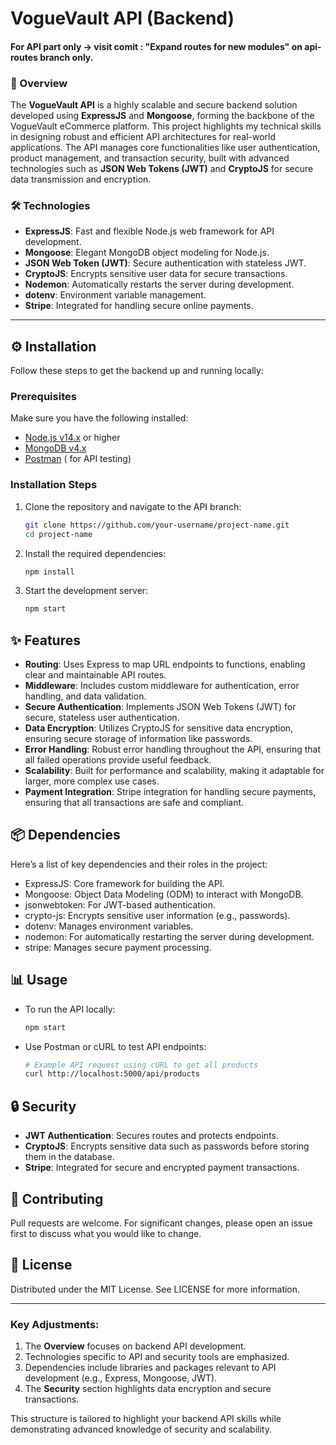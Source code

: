 # VogueVault API (Backend)

#### For API part only -> visit comit : "Expand routes for new modules" on api-routes branch only.

### 🚀 Overview

The **VogueVault API** is a highly scalable and secure backend solution developed using **ExpressJS** and **Mongoose**, forming the backbone of the VogueVault eCommerce platform. This project highlights my technical skills in designing robust and efficient API architectures for real-world applications. The API manages core functionalities like user authentication, product management, and transaction security, built with advanced technologies such as **JSON Web Tokens (JWT)** and **CryptoJS** for secure data transmission and encryption.

### 🛠 Technologies

- **ExpressJS**: Fast and flexible Node.js web framework for API development.
- **Mongoose**: Elegant MongoDB object modeling for Node.js.
- **JSON Web Token (JWT)**: Secure authentication with stateless JWT.
- **CryptoJS**: Encrypts sensitive user data for secure transactions.
- **Nodemon**: Automatically restarts the server during development.
- **dotenv**: Environment variable management.
- **Stripe**: Integrated for handling secure online payments.

---

## ⚙️ Installation

Follow these steps to get the backend up and running locally:

### Prerequisites

Make sure you have the following installed:

- [Node.js v14.x](https://nodejs.org/en/download/) or higher
- [MongoDB v4.x](https://www.mongodb.com/try/download/community)
- [Postman](https://www.postman.com/downloads/) ( for API testing)

### Installation Steps

1. Clone the repository and navigate to the API branch:
   ```bash
   git clone https://github.com/your-username/project-name.git
   cd project-name
    ```
2. Install the required dependencies:
    ```bash
   npm install
   ```
3. Start the development server:
   ```bash
   npm start
   ```

## ✨ Features
  - **Routing**: Uses Express to map URL endpoints to functions, enabling clear and maintainable API routes.
  - **Middleware**: Includes custom middleware for authentication, error handling, and data validation.
  - **Secure Authentication**: Implements JSON Web Tokens (JWT) for secure, stateless user authentication.
  - **Data Encryption**: Utilizes CryptoJS for sensitive data encryption, ensuring secure storage of information like passwords.
  - **Error Handling**: Robust error handling throughout the API, ensuring that all failed operations provide useful feedback.
  - **Scalability**: Built for performance and scalability, making it adaptable for larger, more complex use cases.
  - **Payment Integration**: Stripe integration for handling secure payments, ensuring that all transactions are safe and compliant.

## 📦 Dependencies
Here’s a list of key dependencies and their roles in the project:

  - ExpressJS: Core framework for building the API.
  - Mongoose: Object Data Modeling (ODM) to interact with MongoDB.
  - jsonwebtoken: For JWT-based authentication.
  - crypto-js: Encrypts sensitive user information (e.g., passwords).
  - dotenv: Manages environment variables.
  - nodemon: For automatically restarting the server during development.
  - stripe: Manages secure payment processing.

## 📊 Usage
  - To run the API locally:
    ```bash
    npm start
    ```
  - Use Postman or cURL to test API endpoints:
    ```bash
    # Example API request using cURL to get all products
    curl http://localhost:5000/api/products
    ```

## 🔒 Security
  - **JWT Authentication**: Secures routes and protects endpoints.
  - **CryptoJS**: Encrypts sensitive data such as passwords before storing them in the database.
  - **Stripe**: Integrated for secure and encrypted payment transactions.

## 🤝 Contributing
Pull requests are welcome. For significant changes, please open an issue first to discuss what you would like to change.

## 📝 License
Distributed under the MIT License. See LICENSE for more information.

---

### Key Adjustments:
1. The **Overview** focuses on backend API development.
2. Technologies specific to API and security tools are emphasized.
3. Dependencies include libraries and packages relevant to API development (e.g., Express, Mongoose, JWT).
4. The **Security** section highlights data encryption and secure transactions. 

This structure is tailored to highlight your backend API skills while demonstrating advanced knowledge of security and scalability.

  
    
